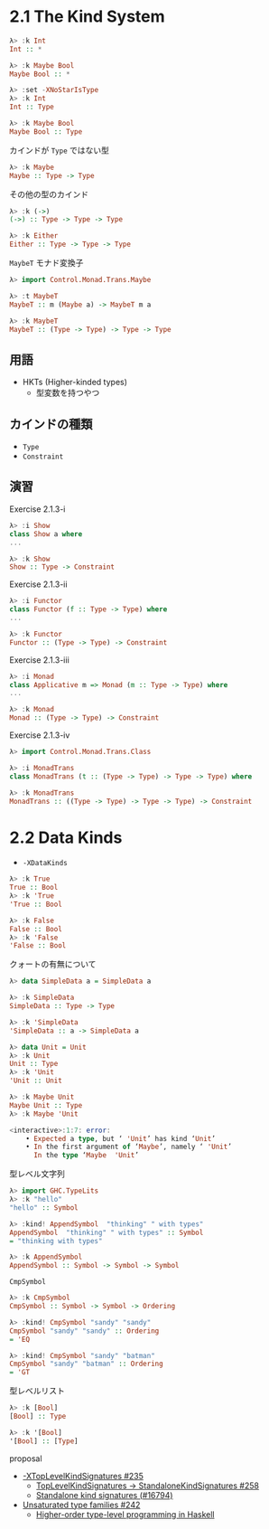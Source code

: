 # 2.1 The Kind System

```haskell
λ> :k Int
Int :: *

λ> :k Maybe Bool
Maybe Bool :: *

λ> :set -XNoStarIsType
λ> :k Int
Int :: Type

λ> :k Maybe Bool
Maybe Bool :: Type
```

カインドが `Type` ではない型

```haskell
λ> :k Maybe
Maybe :: Type -> Type
```

その他の型のカインド

```haskell
λ> :k (->)
(->) :: Type -> Type -> Type

λ> :k Either
Either :: Type -> Type -> Type
```

`MaybeT` モナド変換子

```haskell
λ> import Control.Monad.Trans.Maybe

λ> :t MaybeT
MaybeT :: m (Maybe a) -> MaybeT m a

λ> :k MaybeT
MaybeT :: (Type -> Type) -> Type -> Type
```

## 用語

- HKTs (Higher-kinded types)
  - 型変数を持つやつ

## カインドの種類

- `Type`
- `Constraint`

## 演習

Exercise 2.1.3-i

```haskell
λ> :i Show
class Show a where
...

λ> :k Show
Show :: Type -> Constraint
```

Exercise 2.1.3-ii

```haskell
λ> :i Functor
class Functor (f :: Type -> Type) where
...

λ> :k Functor
Functor :: (Type -> Type) -> Constraint
```

Exercise 2.1.3-iii

```haskell
λ> :i Monad
class Applicative m => Monad (m :: Type -> Type) where
...

λ> :k Monad
Monad :: (Type -> Type) -> Constraint
```

Exercise 2.1.3-iv

```haskell
λ> import Control.Monad.Trans.Class

λ> :i MonadTrans
class MonadTrans (t :: (Type -> Type) -> Type -> Type) where

λ> :k MonadTrans
MonadTrans :: ((Type -> Type) -> Type -> Type) -> Constraint
```

# 2.2 Data Kinds

- `-XDataKinds`

```haskell
λ> :k True
True :: Bool
λ> :k 'True
'True :: Bool

λ> :k False
False :: Bool
λ> :k 'False
'False :: Bool
```

クォートの有無について

```haskell
λ> data SimpleData a = SimpleData a

λ> :k SimpleData
SimpleData :: Type -> Type

λ> :k 'SimpleData
'SimpleData :: a -> SimpleData a
```

```haskell
λ> data Unit = Unit
λ> :k Unit
Unit :: Type
λ> :k 'Unit
'Unit :: Unit

λ> :k Maybe Unit
Maybe Unit :: Type
λ> :k Maybe 'Unit

<interactive>:1:7: error:
    • Expected a type, but ‘ 'Unit’ has kind ‘Unit’
    • In the first argument of ‘Maybe’, namely ‘ 'Unit’
      In the type ‘Maybe  'Unit’
```

型レベル文字列

```haskell
λ> import GHC.TypeLits
λ> :k "hello"
"hello" :: Symbol

λ> :kind! AppendSymbol  "thinking" " with types"
AppendSymbol  "thinking" " with types" :: Symbol
= "thinking with types"

λ> :k AppendSymbol
AppendSymbol :: Symbol -> Symbol -> Symbol
```

`CmpSymbol`

```haskell
λ> :k CmpSymbol
CmpSymbol :: Symbol -> Symbol -> Ordering

λ> :kind! CmpSymbol "sandy" "sandy"
CmpSymbol "sandy" "sandy" :: Ordering
= 'EQ

λ> :kind! CmpSymbol "sandy" "batman"
CmpSymbol "sandy" "batman" :: Ordering
= 'GT
```

型レベルリスト

```haskell
λ> :k [Bool]
[Bool] :: Type

λ> :k '[Bool]
'[Bool] :: [Type]
```

proposal

- [-XTopLevelKindSignatures #235](https://github.com/ghc-proposals/ghc-proposals/pull/235)
  - [TopLevelKindSignatures -> StandaloneKindSignatures #258](https://github.com/ghc-proposals/ghc-proposals/pull/258)
  - [Standalone kind signatures (#16794)](https://gitlab.haskell.org/ghc/ghc/merge_requests/1438)
- [Unsaturated type families #242](https://github.com/ghc-proposals/ghc-proposals/pull/242)
  - [Higher-order type-level programming in Haskell](https://www.microsoft.com/en-us/research/publication/higher-order-type-level-programming-in-haskell/)